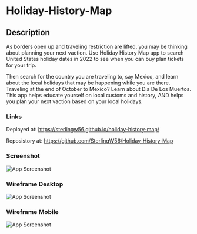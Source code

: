 # Holiday-History-Map

## Description
As borders open up and traveling restriction are lifted, you may be thinking about planning your next vaction. Use Holiday History Map app to search United States holiday dates in 2022 to see when you can buy plan tickets for your trip. 

Then search for the country you are traveling to, say Mexico, and learn about the local holidays that may be happening while you are there. Traveling at the end of October to Mexico? Learn about Dia De Los Muertos. This app helps educate yourself on local customs and history, AND helps you plan your next vaction based on your local holidays.

### Links
Deployed at: https://sterlingw56.github.io/holiday-history-map/

Reposistory at: https://github.com/SterlingW56/Holiday-History-Map 

### Screenshot
![App Screenshot](./assets/images/snapshot.png)

### Wireframe Desktop

![App Screenshot](./assets/images/snapshot.png)

### Wireframe Mobile

![App Screenshot](./assets/images/snapshot.png)